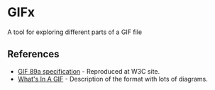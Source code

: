 # GIFx

A tool for exploring different parts of a GIF file

## References
- [GIF 89a specification](https://www.w3.org/Graphics/GIF/spec-gif89a.txt) - Reproduced at W3C site.
- [What's In A GIF](https://www.matthewflickinger.com/lab/whatsinagif/) - Description of the format with lots of diagrams.
